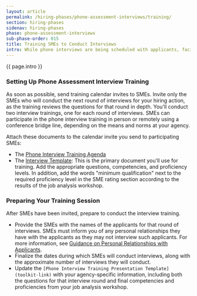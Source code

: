 ```yaml
---
layout: article
permalink: /hiring-phases/phone-assessment-interviews/training/
section: hiring-phases
sidenav: hiring-phases
phase: phone-assessment-interviews
sub-phase-order: 015
title: Training SMEs to Conduct Interviews
intro: While phone interviews are being scheduled with applicants, facilitate a mandatory two-hour interview training for all SMEs who will conduct the next round of interviews. The training should explain how to conduct structured interviews, and then assess the applicant’s proficiency with the required competencies based on their interview responses.
---
```


<p class="usa-intro">
  {{ page.intro }}
</p>

### Setting Up Phone Assessment Interview Training

As soon as possible, send training calendar invites to SMEs. Invite only the SMEs who will conduct the next round of interviews for your hiring action, as the training reviews the questions for that round in depth. You'll conduct two interview trainings, one for each round of interviews. SMEs can participate in the phone interview training in person or remotely using a conference bridge line, depending on the means and norms at your agency.

Attach these documents to the calendar invite you send to participating SMEs:
- The <a href="{{site.baseurl}}/toolkit/phone-assessment-interviews/phone-interview-training-agenda/">Phone Interview Training Agenda</a>
- The <a href="{{ site.baseurl }}/toolkit/assessment-strategy/phone-interview-template.docx">Interview Template</a>: This is the primary document you'll use for training. Add the appropriate questions, competencies, and proficiency levels. In addition, add the words "minimum qualification" next to the required proficiency level in the SME rating section according to the results of the job analysis workshop.

### Preparing Your Training Session

After SMEs have been invited, prepare to conduct the interview training.

- Provide the SMEs with the names of the applicants for that round of interviews. SMEs must inform you of any personal relationships they have with the applicants as they may not interview such applicants. For more information, see <a href="{{site.baseurl}}/toolkit/phone-assessment-interviews/personal-relationships/">Guidance on Personal Relationships with Applicants</a>.
- Finalize the dates during which SMEs will conduct interviews, along with the approximate number of interviews they will conduct.
- Update the `[Phone Interview Training Presentation Template](toolkit-link)` with your agency-specific information, including both the questions for that interview round and final competencies and proficiencies from your job analysis workshop.
